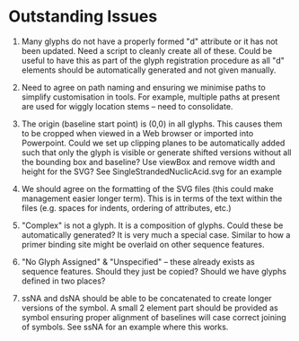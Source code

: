 # Outstanding Issues

1. Many glyphs do not have a properly formed "d" attribute or it has not been updated. Need a script to cleanly create all of these. Could be useful to have this as part of the glyph registration procedure as all "d" elements should be automatically generated and not given manually.

2. Need to agree on path naming and ensuring we minimise paths to simplify customisation in tools. For example, multiple paths at present are used for wiggly location stems – need to consolidate.

3. The origin (baseline start point) is (0,0) in all glyphs. This causes them to be cropped when viewed in a Web browser or imported into Powerpoint. Could we set up clipping planes to be automatically added such that only the glyph is visible or generate shifted versions without all the bounding box and baseline? Use viewBox and remove width and height for the SVG? See SingleStrandedNuclicAcid.svg for an example

4. We should agree on the formatting of the SVG files (this could make management easier longer term). This is in terms of the text within the files (e.g. spaces for indents, ordering of attributes, etc.)

5. "Complex" is not a glyph. It is a composition of glyphs. Could these be automatically generated? It is very much a special case. Similar to how a primer binding site might be overlaid on other sequence features.

6. "No Glyph Assigned" & "Unspecified" – these already exists as sequence features. Should they just be copied? Should we have glyphs defined in two places?

7. ssNA and dsNA should be able to be concatenated to create longer versions of the symbol. A small 2 element part should be provided as symbol ensuring proper alignment of baselines will case correct joining of symbols. See ssNA for an example where this works.